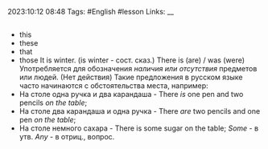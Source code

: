 2023:10:12 08:48
Tags: #English #lesson 
Links:
__
##
- this
- these
- that
- those
It is winter. (is winter - сост. сказ.)
There is (are) / was (were) 
Употребляется для обозначения *наличия или отсутствия* предметов или людей. (Нет действия)
Такие предложения в русском языке часто начинаются с обстоятельства места,
например:
- На столе одна ручка и два карандаша - There *is* one pen and two pencils *on the table*;
- На столе два карандаша и одна ручка - There *are* two pencils and one pen *on the table*;
 - На столе немного сахара - There is some sugar on the table;
 *Some* - в утв.
 *Any* - в отриц., вопрос.